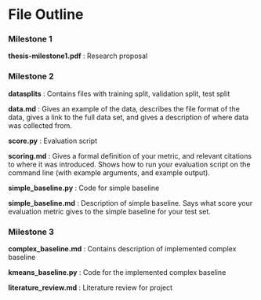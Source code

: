 # File Outline

### Milestone 1
**thesis-milestone1.pdf**
: Research proposal

### Milestone 2
**datasplits**
: Contains files with training split, validation split, test split

**data.md**
: Gives an example of the data, describes the file format of the data, gives a link to the full data set, and gives a description of where data was collected from.

**score.py**
: Evaluation script

**scoring.md**
: Gives a formal definition of your metric, and relevant citations to where it was introduced. Shows how to run your evaluation script on the command line (with example arguments, and example output).

**simple_baseline.py**
: Code for simple baseline

**simple_baseline.md**
: Description of simple baseline. Says what score your evaluation metric gives to the simple baseline for your test set.

### Milestone 3
**complex_baseline.md**
: Contains description of implemented complex baseline

**kmeans_baseline.py**
: Code for the implemented complex baseline

**literature_review.md**
: Literature review for project
